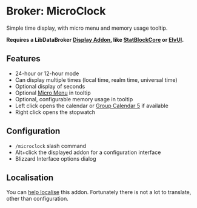 Broker: MicroClock
==================

Simple time display, with micro menu and memory usage tooltip.

**Requires a LibDataBroker [Display Addon][], like [StatBlockCore][] or
[ElvUI][].**

Features
--------

- 24-hour or 12-hour mode
- Can display multiple times (local time, realm time, universal time)
- Optional display of seconds
- Optional [Micro Menu][] in tooltip
- Optional, configurable memory usage in tooltip
- Left click opens the calendar or [Group Calendar 5][] if available
- Right click opens the stopwatch

Configuration
-------------

- `/microclock` slash command
- Alt+click the displayed addon for a configuration interface
- Blizzard Interface options dialog

Localisation
------------

You can [help localise][] this addon. Fortunately there is not a lot to
translate, other than configuration.

[help localise]: http://www.wowace.com/addons/broker_microclock/localization/
[Display Addon]: https://github.com/tekkub/libdatabroker-1-1/wiki/addons-using-ldb
[StatBlockCore]: http://www.curse.com/addons/wow/stat-block-core
[ElvUI]: http://www.tukui.org/dl.php
[Group Calendar 5]: http://www.curse.com/addons/wow/group-calendar
[Micro Menu]: http://www.wowpedia.org/Micro_Menu
